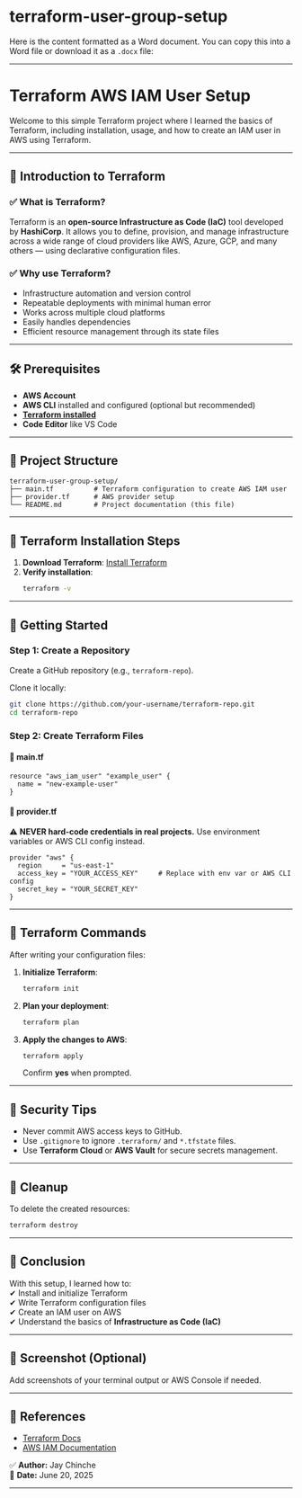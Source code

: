 # terraform-user-group-setup

Here is the content formatted as a Word document. You can copy this into a Word file or download it as a `.docx` file:

---

# **Terraform AWS IAM User Setup**  

Welcome to this simple Terraform project where I learned the basics of Terraform, including installation, usage, and how to create an IAM user in AWS using Terraform.  

---

## **📘 Introduction to Terraform**  

### **✅ What is Terraform?**  
Terraform is an **open-source Infrastructure as Code (IaC)** tool developed by **HashiCorp**. It allows you to define, provision, and manage infrastructure across a wide range of cloud providers like AWS, Azure, GCP, and many others — using declarative configuration files.  

### **✅ Why use Terraform?**  
- Infrastructure automation and version control  
- Repeatable deployments with minimal human error  
- Works across multiple cloud platforms  
- Easily handles dependencies  
- Efficient resource management through its state files  

---

## **🛠️ Prerequisites**  
- **AWS Account**  
- **AWS CLI** installed and configured (optional but recommended)  
- **[Terraform installed](https://developer.hashicorp.com/terraform/downloads)**  
- **Code Editor** like VS Code  

---

## **📁 Project Structure**  
```
terraform-user-group-setup/  
├── main.tf          # Terraform configuration to create AWS IAM user  
├── provider.tf      # AWS provider setup  
└── README.md        # Project documentation (this file)  
```

---

## **🔧 Terraform Installation Steps**  
1. **Download Terraform**: [Install Terraform](https://developer.hashicorp.com/terraform/downloads)  
2. **Verify installation**:  
   ```bash  
   terraform -v  
   ```

---

## **📂 Getting Started**  

### **Step 1: Create a Repository**  
Create a GitHub repository (e.g., `terraform-repo`).  

Clone it locally:  
```bash  
git clone https://github.com/your-username/terraform-repo.git  
cd terraform-repo  
```  

### **Step 2: Create Terraform Files**  

#### **🔹 main.tf**  
```hcl  
resource "aws_iam_user" "example_user" {  
  name = "new-example-user"  
}  
```  

#### **🔹 provider.tf**  
⚠️ **NEVER hard-code credentials in real projects.** Use environment variables or AWS CLI config instead.  
```hcl  
provider "aws" {  
  region     = "us-east-1"  
  access_key = "YOUR_ACCESS_KEY"     # Replace with env var or AWS CLI config  
  secret_key = "YOUR_SECRET_KEY"  
}  
```  

---

## **🏁 Terraform Commands**  
After writing your configuration files:  

1. **Initialize Terraform**:  
   ```bash  
   terraform init  
   ```  

2. **Plan your deployment**:  
   ```bash  
   terraform plan  
   ```  

3. **Apply the changes to AWS**:  
   ```bash  
   terraform apply  
   ```  
   Confirm **yes** when prompted.  

---

## **🔐 Security Tips**  
- Never commit AWS access keys to GitHub.  
- Use `.gitignore` to ignore `.terraform/` and `*.tfstate` files.  
- Use **Terraform Cloud** or **AWS Vault** for secure secrets management.  

---

## **🧼 Cleanup**  
To delete the created resources:  
```bash  
terraform destroy  
```  

---

## **🙌 Conclusion**  
With this setup, I learned how to:  
✔ Install and initialize Terraform  
✔ Write Terraform configuration files  
✔ Create an IAM user on AWS  
✔ Understand the basics of **Infrastructure as Code (IaC)**  

---

## **📸 Screenshot (Optional)**  
Add screenshots of your terminal output or AWS Console if needed.  

---

## **📌 References**  
- [Terraform Docs](https://developer.hashicorp.com/terraform)  
- [AWS IAM Documentation](https://docs.aws.amazon.com/iam/)  

✅ **Author:** Jay Chinche  
📅 **Date:** June 20, 2025  

---

